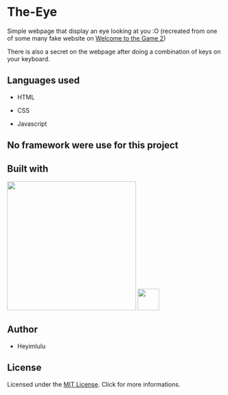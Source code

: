 # The-Eye

Simple webpage that display an eye looking at you :O (recreated from one of some many fake website on [Welcome to the Game 2](https://store.steampowered.com/app/720250/Welcome_to_the_Game_II/))

There is also a secret on the webpage after doing a combination of keys on your keyboard.

## Languages used

- HTML

- CSS

- Javascript

## No framework were use for this project

## Built with

<img height="300" src="https://upload.wikimedia.org/wikipedia/commons/thumb/1/1a/JetBrains_Logo_2016.svg/1200px-JetBrains_Logo_2016.svg.png">

<img height="50px" src="https://cdn.worldvectorlogo.com/logos/phpstorm.svg">

## Author

- Heyimlulu

## License

Licensed under the [MIT License](https://github.com/Heyimlulu/The-Eye/blob/master/LICENSE). Click for more informations.
